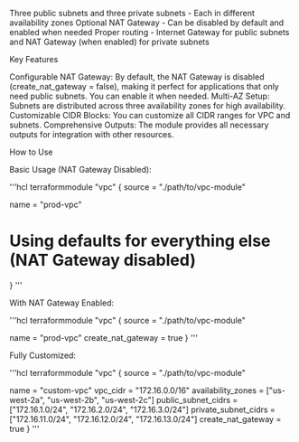 Three public subnets and three private subnets - Each in different availability zones
Optional NAT Gateway - Can be disabled by default and enabled when needed
Proper routing - Internet Gateway for public subnets and NAT Gateway (when enabled) for private subnets

Key Features

Configurable NAT Gateway: By default, the NAT Gateway is disabled (create_nat_gateway = false), making it perfect for applications that only need public subnets. You can enable it when needed.
Multi-AZ Setup: Subnets are distributed across three availability zones for high availability.
Customizable CIDR Blocks: You can customize all CIDR ranges for VPC and subnets.
Comprehensive Outputs: The module provides all necessary outputs for integration with other resources.

How to Use

Basic Usage (NAT Gateway Disabled):

'''hcl
terraformmodule "vpc" {
  source = "./path/to/vpc-module"
  
  name = "prod-vpc"
  # Using defaults for everything else (NAT Gateway disabled)
}
'''

With NAT Gateway Enabled:

'''hcl
terraformmodule "vpc" {
  source = "./path/to/vpc-module"
  
  name = "prod-vpc"
  create_nat_gateway = true
}
'''

Fully Customized:

'''hcl
terraformmodule "vpc" {
  source = "./path/to/vpc-module"
  
  name = "custom-vpc"
  vpc_cidr = "172.16.0.0/16"
  availability_zones = ["us-west-2a", "us-west-2b", "us-west-2c"]
  public_subnet_cidrs = ["172.16.1.0/24", "172.16.2.0/24", "172.16.3.0/24"]
  private_subnet_cidrs = ["172.16.11.0/24", "172.16.12.0/24", "172.16.13.0/24"]
  create_nat_gateway = true
}
'''